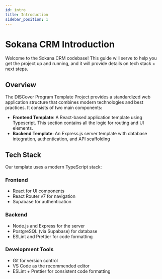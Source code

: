 ```yaml
---
id: intro
title: Introduction
sidebar_position: 1
---
```


# Sokana CRM Introduction

Welcome to the Sokana CRM codebase! This guide will serve to help you get the project up and running, and it will provide details on tech stack + next steps.

## Overview

The DISCover Program Template Project provides a standardized web application structure that combines modern technologies and best practices. It consists of two main components:

- **Frontend Template**: A React-based application template using Typescript. This section contains all the logic for routing and UI elements.
- **Backend Template**: An Express.js server template with database integration, authentication, and API scaffolding

## Tech Stack

Our template uses a modern TypeScript stack:

### Frontend

- React for UI components
- React Router v7 for navigation
- Supabase for authentication

### Backend

- Node.js and Express for the server
- PostgreSQL (via Supabase) for database
- ESLint and Prettier for code formatting

### Development Tools

- Git for version control
- VS Code as the recommended editor
- ESLint + Prettier for consistent code formatting
